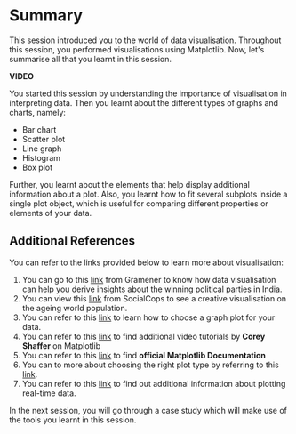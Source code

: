 # Summary

This session introduced you to the world of data visualisation. Throughout this session, you performed visualisations using Matplotlib. Now, let's summarise all that you learnt in this session.

**VIDEO**

You started this session by understanding the importance of visualisation in interpreting data. Then you learnt about the different types of graphs and charts, namely:

- Bar chart
- Scatter plot
- Line graph
- Histogram
- Box plot

Further, you learnt about the elements that help display additional information about a plot. Also, you learnt how to fit several subplots inside a single plot object, which is useful for comparing different properties or elements of your data.

## Additional References

You can refer to the links provided below to learn more about visualisation:

1. You can go to this [link](https://gramener.com/posters/Winning-Parties.pdf) from Gramener to know how data visualisation can help you derive insights about the winning political parties in India.
2. You can view this [link](https://blog.socialcops.com/open-data/aging-population) from SocialCops to see a creative visualisation on the ageing world population.
3. You can refer to this [link](https://blog.hubspot.com/marketing/data-visualization-choosing-chart#sm.000vodl7ch6rf7e112a2q13r9cno0) to learn how to choose a graph plot for your data.
4. You can refer to this [link](https://www.youtube.com/watch?v=UO98lJQ3QGI&list=PL-osiE80TeTvipOqomVEeZ1HRrcEvtZB_) to find additional video tutorials by **Corey Shaffer** on Matplotlib
5. You can refer to this [link](https://matplotlib.org/3.2.1/tutorials/index.html) to find **official Matplotlib Documentation**
6. You can to more about choosing the right plot type by referring to this [link](https://blog.hubspot.com/marketing/types-of-graphs-for-data-visualization#sm.000vodl7ch6rf7e112a2q13r9cno0).  
7. You can refer to this [link](https://www.youtube.com/watch?v=Ercd-Ip5PfQ) to find out additional information about plotting real-time data.

In the next session, you will go through a case study which will make use of the tools you learnt in this session.
